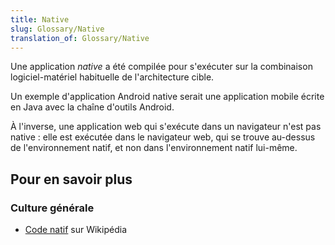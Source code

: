 ```yaml
---
title: Native
slug: Glossary/Native
translation_of: Glossary/Native
---
```


Une application _native_ a été compilée pour s'exécuter sur la combinaison logiciel-matériel habituelle de l'architecture cible.

Un exemple d'application Android native serait une application mobile écrite en Java avec la chaîne d'outils Android.

À l'inverse, une application web qui s'exécute dans un navigateur n'est pas native : elle est exécutée dans le navigateur web, qui se trouve au-dessus de l'environnement natif, et non dans l'environnement natif lui-même.

## Pour en savoir plus

### Culture générale

- [Code natif](https://fr.wikipedia.org/wiki/Code_natif) sur Wikipédia
